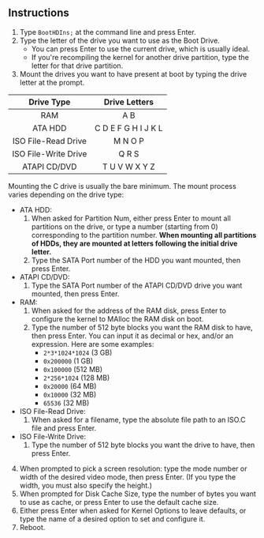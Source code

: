 ## Instructions
1. Type `BootHDIns;` at the command line and press Enter.
2. Type the letter of the drive you want to use as the Boot Drive.
    * You can press Enter to use the current drive, which is usually ideal.
    * If you're recompiling the kernel for another drive partition, type the letter for that drive partition.
3. Mount the drives you want to have present at boot by typing the drive letter at the prompt.

|Drive Type|Drive Letters|
|:-:|:-:|
|RAM|A B|
|ATA HDD|C D E F G H I J K L|
|ISO File-Read Drive|M N O P|
|ISO File-Write Drive|Q R S|
|ATAPI CD/DVD|T U V W X Y Z|

Mounting the C drive is usually the bare minimum. The mount process varies depending on the drive type:
* ATA HDD:
  1. When asked for Partition Num, either press Enter to mount all partitions on the drive, or type a number (starting from 0) corresponding to the partition number. **When mounting all partitions of HDDs, they are mounted at letters following the initial drive letter.**
  2. Type the SATA Port number of the HDD you want mounted, then press Enter.
* ATAPI CD/DVD:
  1. Type the SATA Port number of the ATAPI CD/DVD drive you want mounted, then press Enter.
* RAM:
  1. When asked for the address of the RAM disk, press Enter to configure the kernel to MAlloc the RAM disk on boot.
  2. Type the number of 512 byte blocks you want the RAM disk to have, then press Enter. You can input it as decimal or hex, and/or an expression. Here are some examples:
      * `2*3*1024*1024` (3 GB)
      * `0x200000` (1 GB)
      * `0x100000` (512 MB)
      * `2*256*1024` (128 MB)
      * `0x20000` (64 MB)
      * `0x10000` (32 MB)
      * `65536` (32 MB)
* ISO File-Read Drive:
  1. When asked for a filename, type the absolute file path to an ISO.C file and press Enter.
* ISO File-Write Drive:
  1. Type the number of 512 byte blocks you want the drive to have, then press Enter.

4. When prompted to pick a screen resolution: type the mode number or width of the desired video mode, then press Enter. (If you type the width, you must also specify the height.)
5. When prompted for Disk Cache Size, type the number of bytes you want to use as cache, or press Enter to use the default cache size.
6. Either press Enter when asked for Kernel Options to leave defaults, or type the name of a desired option to set and configure it.
7. Reboot.